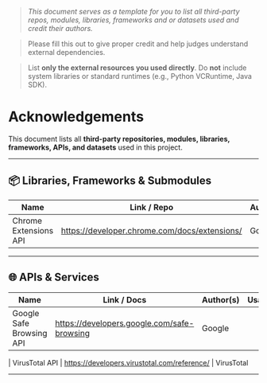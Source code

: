 > *This document serves as a template for you to list all third-party repos, modules, libraries, frameworks and or datasets used and credit their authors.*

> Please fill this out to give proper credit and help judges understand external dependencies.

> List **only the external resources you used directly**. Do **not** include system libraries or standard runtimes (e.g., Python VCRuntime, Java SDK). 

# Acknowledgements

This document lists all **third-party repositories, modules, libraries, frameworks, APIs, and datasets** used in this project.  

---

## 📦 Libraries, Frameworks & Submodules
| Name                 | Link / Repo                                           | Author(s)       | Usage                  |
|----------------------|-------------------------------------------------------|-----------------|------------------------|
| Chrome Extensions API   |https://developer.chrome.com/docs/extensions/ | Google  | 

---

## 🌐 APIs & Services
| Name          | Link / Docs                        | Author(s)      | Usage                             |
|---------------|------------------------------------|----------------|-----------------------------------|
| Google Safe Browsing API | https://developers.google.com/safe-browsing  | Google               |

| VirusTotal API   | https://developers.virustotal.com/reference/   | VirusTotal   

---


